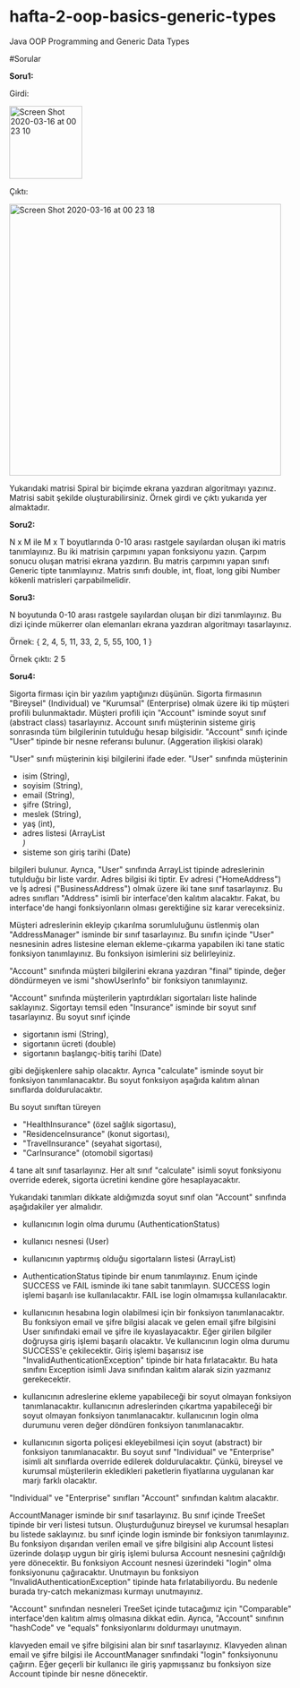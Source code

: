 # hafta-2-oop-basics-generic-types
Java OOP Programming and Generic Data Types

#Sorular

**Soru1:** 

Girdi:

<img width="130" alt="Screen Shot 2020-03-16 at 00 23 10" src="https://user-images.githubusercontent.com/2838457/76711013-14dd9580-671d-11ea-9157-93452af607cc.png">

Çıktı:

<img width="485" alt="Screen Shot 2020-03-16 at 00 23 18" src="https://user-images.githubusercontent.com/2838457/76711014-160ec280-671d-11ea-8493-4f574e8d955b.png">

Yukarıdaki matrisi Spiral bir biçimde ekrana yazdıran algoritmayı yazınız. Matrisi sabit şekilde oluşturabilirsiniz. Örnek girdi ve çıktı yukarıda yer almaktadır.


**Soru2:**

N x M ile M x T boyutlarında 0-10 arası rastgele sayılardan oluşan iki matris tanımlayınız. Bu iki matrisin çarpımını yapan fonksiyonu yazın. Çarpım sonucu oluşan matrisi ekrana yazdırın. Bu matris çarpımını yapan sınıfı Generic tipte tanımlayınız. Matris sınıfı double, int, float, long gibi Number kökenli matrisleri çarpabilmelidir.


**Soru3:**

N boyutunda 0-10 arası rastgele sayılardan oluşan bir dizi tanımlayınız. Bu dizi içinde mükerrer olan elemanları ekrana yazdıran algoritmayı tasarlayınız.

Örnek: { 2, 4, 5, 11, 33, 2, 5, 55, 100, 1 }

Örnek çıktı:
2
5

**Soru4:**

Sigorta firması için bir yazılım yaptığınızı düşünün. Sigorta firmasının "Bireysel" (Individual) ve "Kurumsal" (Enterprise) olmak üzere iki tip müşteri profili bulunmaktadır. Müşteri profili için "Account" isminde soyut sınıf (abstract class) tasarlayınız. Account sınıfı müşterinin sisteme giriş sonrasında tüm bilgilerinin tutulduğu hesap bilgisidir. "Account" sınıfı içinde "User" tipinde bir nesne referansı bulunur. (Aggeration ilişkisi olarak)

"User" sınıfı müşterinin kişi bilgilerini ifade eder. "User" sınıfında müşterinin

* isim (String), 
* soyisim (String),
* email (String),
* şifre (String),
* meslek (String), 
* yaş (int),
* adres listesi (ArrayList<Address>)
* sisteme son giriş tarihi (Date)

bilgileri bulunur. Ayrıca, "User" sınıfında ArrayList tipinde adreslerinin tutulduğu bir liste vardır.
Adres bilgisi iki tiptir. Ev adresi ("HomeAddress") ve İş adresi ("BusinessAddress") olmak üzere iki tane sınıf tasarlayınız. Bu adres sınıfları "Address" isimli bir interface'den kalıtım alacaktır. Fakat, bu interface'de hangi fonksiyonların olması gerektiğine siz karar vereceksiniz.

Müşteri adreslerinin ekleyip çıkarılma sorumluluğunu üstlenmiş olan "AddressManager" isminde bir sınıf tasarlayınız. Bu sınıfın içinde "User" nesnesinin adres listesine eleman ekleme-çıkarma yapabilen iki tane static fonksiyon tanımlayınız. Bu fonksiyon isimlerini siz belirleyiniz.


"Account" sınıfında müşteri bilgilerini ekrana yazdıran "final" tipinde, değer döndürmeyen ve ismi "showUserInfo" bir fonksiyon tanımlayınız.

"Account" sınıfında müşterilerin yaptırdıkları sigortaları liste halinde saklayınız. Sigortayı temsil eden "Insurance" isminde bir soyut sınıf tasarlayınız. Bu soyut sınıf içinde 

* sigortanın ismi (String),
* sigortanın ücreti (double)
* sigortanın başlangıç-bitiş tarihi (Date)

gibi değişkenlere sahip olacaktır. Ayrıca "calculate" isminde soyut bir fonksiyon tanımlanacaktır. Bu soyut fonksiyon aşağıda kalıtım alınan sınıflarda doldurulacaktır.

Bu soyut sınıftan türeyen 

* "HealthInsurance" (özel sağlık sigortasu), 
* "ResidenceInsurance" (konut sigortası), 
* "TravelInsurance" (seyahat sigortası), 
* "CarInsurance" (otomobil sigortası) 

4 tane alt sınıf tasarlayınız. Her alt sınıf "calculate" isimli soyut fonksiyonu override ederek, sigorta ücretini kendine göre hesaplayacaktır.


Yukarıdaki tanımları dikkate aldığımızda soyut sınıf olan "Account" sınıfında aşağıdakiler yer almalıdır.

* kullanıcının login olma durumu (AuthenticationStatus)
* kullanıcı nesnesi (User)
* kullanıcının yaptırmış olduğu sigortaların listesi (ArrayList<Insurance>)



* AuthenticationStatus tipinde bir enum tanımlayınız. Enum içinde SUCCESS ve FAIL isminde iki tane sabit tanımlayın.
SUCCESS login işlemi başarılı ise kullanılacaktır. FAIL ise login olmamışsa kullanılacaktır. 

* kullanıcının hesabına login olabilmesi için bir fonksiyon tanımlanacaktır. Bu fonksiyon email ve şifre bilgisi alacak ve gelen email şifre bilgisini User sınıfındaki email ve şifre ile kıyaslayacaktır. Eğer girilen bilgiler doğruysa giriş işlemi başarılı olacaktır. Ve kullanıcının login olma durumu SUCCESS'e çekilecektir. Giriş işlemi başarısız ise "InvalidAuthenticationException" tipinde bir hata fırlatacaktır. Bu hata sınıfını Exception isimli Java sınıfından kalıtım alarak sizin yazmanız gerekecektir.

* kullanıcının adreslerine ekleme yapabileceği bir soyut olmayan fonksiyon tanımlanacaktır.
kullanıcının adreslerinden çıkartma yapabileceği bir soyut olmayan fonksiyon tanımlanacaktır.
kullanıcının login olma durumunu veren değer döndüren fonksiyon tanımlanacaktır.

* kullanıcının sigorta poliçesi ekleyebilmesi için soyut (abstract) bir fonksiyon tanımlanacaktır. Bu soyut sınıf "Individual" ve "Enterprise" isimli alt sınıflarda override edilerek doldurulacaktır. Çünkü, bireysel ve kurumsal müşterilerin ekledikleri paketlerin fiyatlarına uygulanan kar marjı farklı olacaktır.


"Individual" ve "Enterprise" sınıfları "Account" sınıfından kalıtım alacaktır.


AccountManager isminde bir sınıf tasarlayınız. Bu sınıf içinde TreeSet tipinde bir veri listesi tutsun. Oluşturduğunuz bireysel ve kurumsal hesapları bu listede saklayınız. bu sınıf içinde login isminde bir fonksiyon tanımlayınız. Bu fonksiyon dışarıdan verilen email ve şifre bilgisini alıp Account listesi üzerinde dolaşıp uygun bir giriş işlemi bulursa Account nesnesini çağrıldığı yere dönecektir. Bu fonksiyon Account nesnesi üzerindeki "login" olma fonksiyonunu çağıracaktır. Unutmayın bu fonksiyon "InvalidAuthenticationException" tipinde hata fırlatabiliyordu. Bu nedenle burada try-catch mekanizması kurmayı unutmayınız.

"Account" sınıfından nesneleri TreeSet içinde tutacağımız için "Comparable" interface'den kalıtım almış olmasına dikkat edin. Ayrıca, "Account" sınıfının "hashCode" ve "equals" fonksiyonlarını doldurmayı unutmayın.


klavyeden email ve şifre bilgisini alan bir sınıf tasarlayınız. Klavyeden alınan email ve şifre bilgisi ile AccountManager sınıfındaki "login" fonksiyonunu çağırın. Eğer geçerli bir kullanıcı ile giriş yapmışsanız bu fonksiyon size Account tipinde bir nesne dönecektir. 

